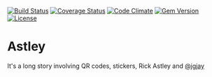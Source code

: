 [![Build Status](http://img.shields.io/travis/pikesley/astley.svg?style=flat-square)](https://travis-ci.org/pikesley/astley)
[![Coverage Status](http://img.shields.io/coveralls/pikesley/astley.svg?style=flat-square)](https://coveralls.io/r/pikesley/astley)
[![Code Climate](http://img.shields.io/codeclimate/github/pikesley/astley.svg?style=flat-square)](https://codeclimate.com/github/pikesley/astley)
[![Gem Version](http://img.shields.io/gem/v/astley.svg?style=flat-square)](https://rubygems.org/gems/astley)
[![License](http://img.shields.io/:license-mit-blue.svg?style=flat-square)](http://pikesley.mit-license.org)

# Astley

It's a long story involving QR codes, stickers, Rick Astley and [@jgjay](https://twitter.com/jgjay)
